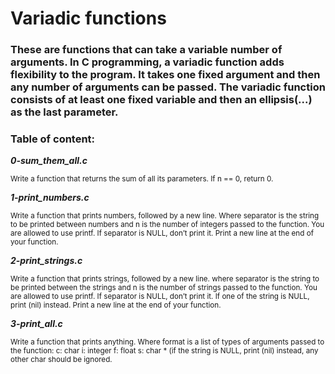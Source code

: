 # Variadic functions
### These are functions that can take a variable number of arguments. In C programming, a variadic function adds flexibility to the program. It takes one fixed argument and then any number of arguments can be passed. The variadic function consists of at least one fixed variable and then an ellipsis(...) as the last parameter.
### Table of content:
***0-sum_them_all.c***

<sub>Write a function that returns the sum of all its parameters. If n == 0, return 0.</sub>

***1-print_numbers.c***

<sub>Write a function that prints numbers, followed by a new line.
Where separator is the string to be printed between numbers and n is the number of integers passed to the function.
You are allowed to use printf.
If separator is NULL, don’t print it.
Print a new line at the end of your function.</sub>

***2-print_strings.c***

<sub>Write a function that prints strings, followed by a new line.
where separator is the string to be printed between the strings and n is the number of strings passed to the function.
You are allowed to use printf.
If separator is NULL, don’t print it.
If one of the string is NULL, print (nil) instead.
Print a new line at the end of your function.</sub>

***3-print_all.c***

<sub>Write a function that prints anything.
Where format is a list of types of arguments passed to the function:
c: char
i: integer
f: float
s: char * (if the string is NULL, print (nil) instead,
any other char should be ignored.</sub>
